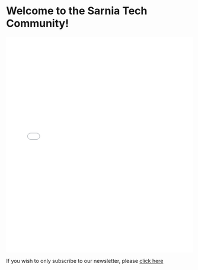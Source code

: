 ---
---
# Welcome to the Sarnia Tech Community!

<iframe src=“https://services.cognitoforms.com/f/N78qdX2YcEavlT8UYd_QSg?id=2” style=“position:relative;width:1px;min-width:100%;*width:100%;” frameborder=“0” scrolling=“yes” seamless=“seamless” height="583" width=“100%“></iframe>
<script src=“https://services.cognitoforms.com/scripts/embed.js”></script>

If you wish to only subscribe to our newsletter, please [click here](https://www.cognitoforms.com/SarniaTechCommunity/SarniaTechCommunitySubscribe)